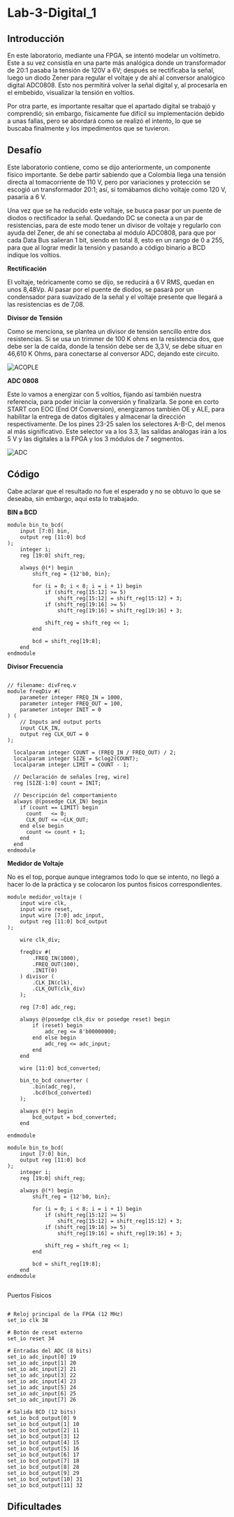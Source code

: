 # Lab-3-Digital_1
## Introducción
En este laboratorio, mediante una FPGA, se intentó modelar un voltímetro. Este a su vez consistía en una parte más analógica donde un transformador de 20:1 pasaba la tensión de 120V a 6V; después se rectificaba la señal, luego un diodo Zener para regular el voltaje y de ahí al conversor analógico digital ADC0808. Esto nos permitirá volver la señal digital y, al procesarla en el embebido, visualizar la tensión en voltios.

Por otra parte, es importante resaltar que el apartado digital se trabajó y comprendió; sin embargo, físicamente fue difícil su implementación debido a unas fallas, pero se abordará como se realizó el intento, lo que se buscaba finalmente y los impedimentos que se tuvieron.

## Desafío

Este laboratorio contiene, como se dijo anteriormente, un componente físico importante. Se debe partir sabiendo que a Colombia llega una tensión directa al tomacorriente de 110 V, pero por variaciones y protección se escogió un transformador 20:1; así, si tomábamos dicho voltaje como 120 V, pasaría a 6 V.

Una vez que se ha reducido este voltaje, se busca pasar por un puente de diodos o rectificador la señal. Quedando DC se conecta a un par de resistencias, para de este modo tener un divisor de voltaje y regularlo con ayuda del Zener, de ahí se conectaba al módulo ADC0808, para que por cada Data Bus salieran 1 bit, siendo en total 8, esto en un rango de 0 a 255, para que al lograr medir la tensión y pasando a código binario a BCD indique los voltios.

**Rectificación**

El voltaje, teóricamente como se dijo, se reducirá a 6 V RMS, quedan en unos 8,48Vp. Al pasar por el puente de diodos, se pasará por un condensador para suavizado de la señal y el voltaje presente que llegará a las resistencias es de 7,08.

**Divisor de Tensión**

Como se menciona, se plantea un divisor de tensión sencillo entre dos resistencias. Si se usa un trimmer de 100 K ohms en la resistencia dos, que debe ser la de caída, donde la tensión debe ser de 3,3 V, se debe situar en  46,610 K Ohms, para conectarse al conversor ADC, dejando este circuito.

![ACOPLE](./ACOPLE.png)

**ADC 0808**

Este lo vamos a energizar con 5 voltios, fijando así también nuestra referencia, para poder iniciar la conversión y finalizarla. Se pone en corto START con EOC (End Of Conversion), energizamos también OE y ALE, para habilitar la entrega de datos digitales y almacenar la dirección respectivamente. De los pines 23-25 salen los selectores A-B-C, del menos al más significativo. Este selector va a los 3.3, las salidas análogas irán a los 5 V y las digitales a la FPGA y los 3 módulos de 7 segmentos.

![ADC](./ADC.png)


## Código

Cabe aclarar que el resultado no fue el esperado y no se obtuvo lo que se deseaba, sin embargo, aqui esta lo trabajado.


**BIN a BCD**

```
module bin_to_bcd(
    input [7:0] bin,  
    output reg [11:0] bcd 
);
    integer i;
    reg [19:0] shift_reg; 
    
    always @(*) begin
        shift_reg = {12'b0, bin}; 
        
        for (i = 0; i < 8; i = i + 1) begin
            if (shift_reg[15:12] >= 5)
                shift_reg[15:12] = shift_reg[15:12] + 3;
            if (shift_reg[19:16] >= 5)
                shift_reg[19:16] = shift_reg[19:16] + 3;
            
            shift_reg = shift_reg << 1; 
        end
        
        bcd = shift_reg[19:8];
    end
endmodule
```




  **Divisor Frecuencia**


```

// filename: divFreq.v
module freqDiv #(
    parameter integer FREQ_IN = 1000,
    parameter integer FREQ_OUT = 100,
    parameter integer INIT = 0
) (
    // Inputs and output ports
    input CLK_IN,
    output reg CLK_OUT = 0
);

  localparam integer COUNT = (FREQ_IN / FREQ_OUT) / 2;
  localparam integer SIZE = $clog2(COUNT);
  localparam integer LIMIT = COUNT - 1;

  // Declaración de señales [reg, wire]
  reg [SIZE-1:0] count = INIT;

  // Descripción del comportamiento
  always @(posedge CLK_IN) begin
    if (count == LIMIT) begin
      count   <= 0;
      CLK_OUT <= ~CLK_OUT;
    end else begin
      count <= count + 1;
    end
  end
endmodule
```

**Medidor de Voltaje**


No es el top, porque aunque integramos todo lo que se intento, no llegó a hacer lo de la práctica y se colocaron los puntos fisicos correspondientes.

```
module medidor_voltaje (
    input wire clk,
    input wire reset,
    input wire [7:0] adc_input,
    output reg [11:0] bcd_output
);

    wire clk_div;
    
    freqDiv #(
        .FREQ_IN(1000),
        .FREQ_OUT(100),
        .INIT(0)
    ) divisor (
        .CLK_IN(clk),
        .CLK_OUT(clk_div)
    );

    reg [7:0] adc_reg;

    always @(posedge clk_div or posedge reset) begin
        if (reset) begin
            adc_reg <= 8'b00000000;
        end else begin
            adc_reg <= adc_input;
        end
    end

    wire [11:0] bcd_converted;
    
    bin_to_bcd converter (
        .bin(adc_reg),
        .bcd(bcd_converted)
    );

    always @(*) begin
        bcd_output = bcd_converted;
    end

endmodule

module bin_to_bcd(
    input [7:0] bin,  
    output reg [11:0] bcd 
);
    integer i;
    reg [19:0] shift_reg; 
    
    always @(*) begin
        shift_reg = {12'b0, bin}; 
        
        for (i = 0; i < 8; i = i + 1) begin
            if (shift_reg[15:12] >= 5)
                shift_reg[15:12] = shift_reg[15:12] + 3;
            if (shift_reg[19:16] >= 5)
                shift_reg[19:16] = shift_reg[19:16] + 3;
            
            shift_reg = shift_reg << 1; 
        end
        
        bcd = shift_reg[19:8];
    end
endmodule


```

Puertos Físicos

```

# Reloj principal de la FPGA (12 MHz)
set_io clk 38

# Botón de reset externo
set_io reset 34

# Entradas del ADC (8 bits)
set_io adc_input[0] 19
set_io adc_input[1] 20
set_io adc_input[2] 21
set_io adc_input[3] 22
set_io adc_input[4] 23
set_io adc_input[5] 24
set_io adc_input[6] 25
set_io adc_input[7] 26

# Salida BCD (12 bits)
set_io bcd_output[0] 9
set_io bcd_output[1] 10
set_io bcd_output[2] 11
set_io bcd_output[3] 12
set_io bcd_output[4] 15
set_io bcd_output[5] 16
set_io bcd_output[6] 17
set_io bcd_output[7] 18
set_io bcd_output[8] 28
set_io bcd_output[9] 29
set_io bcd_output[10] 31
set_io bcd_output[11] 32

```



## Dificultades






